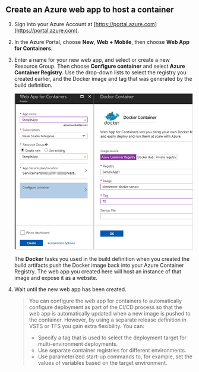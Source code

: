 ## Create an Azure web app to host a container

1. Sign into your Azure Account at [https://portal.azure.com](https://portal.azure.com).

1. In the Azure Portal, choose **New**, **Web + Mobile**, then choose **Web App for Containers**.    

1. Enter a name for your new web app, and select or create a new Resource Group.
   Then choose **Configure container** and select **Azure Container Registry**.
   Use the drop-down lists to select the registry you created earlier, and the
   Docker image and tag that was generated by the build definition.

   ![Creating the Web App for Containers](_img/create-docker-container-webapp.png)

   The **Docker** tasks you used in the build definition when you created the
   build artifacts push the Docker image back into your Azure Container Registry.
   The web app you created here will host an instance of that image and expose it as a website.

1. Wait until the new web app has been created.

   > You can configure the web app for containers to automatically configure deployment as part of the
   > CI/CD process so that the web app is automatically updated when a new image is pushed to the container.
   > However, by using a separate release definition in VSTS or TFS you gain extra flexibility. You can:
   >
   > * Specify a tag that is used to select the deployment target for multi-environment deployments.
   > * Use separate container registries for different environments.
   > * Use parameterized start-up commands to, for example, set the values of variables based on the target environment.
